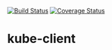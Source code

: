 [![Build Status](https://travis-ci.org/simplyti/kube-client.svg?branch=master)](https://travis-ci.org/simplyti/kube-client) [![Coverage Status](https://coveralls.io/repos/github/simplyti/kube-client/badge.svg?branch=master)](https://coveralls.io/github/simplyti/kube-client?branch=master)

kube-client
======
